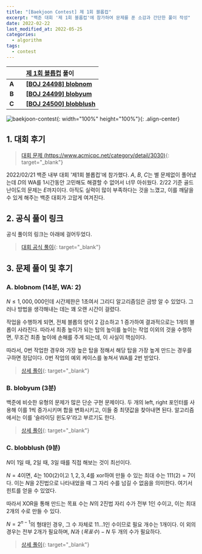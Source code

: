 ```yaml
---
title: "[Baekjoon Contest] 제 1회 블롭컵"
excerpt: "백준 대회 '제 1회 블롭컵'에 참가하여 문제를 푼 소감과 간단한 풀이 작성"
date: 2022-02-22
last_modified_at: 2022-05-25
categories:
  - algorithm
tags:
  - contest
---
```


|||[제 1회 블롭컵](https://burningfalls.github.io/contest/blobcup2022-baekjoon-contest/) 풀이|
|:---:|:---:|:---|
|**A**||**[[BOJ 24498] blobnom](https://burningfalls.github.io/algorithm/boj-24498/)**|
|**B**||**[[BOJ 24499] blobyum](https://burningfalls.github.io/algorithm/boj-24499/)**|
|**C**||**[[BOJ 24500] blobblush](https://burningfalls.github.io/algorithm/boj-24500/)**|

![baekjoon-contest](https://user-images.githubusercontent.com/30232837/161426054-604c2200-5221-44f4-b5d9-27878e14bf40.png "baekjoon-contest"){: width="100%" height="100%"}{: .align-center}

## 1. 대회 후기

> [대회 문제 (https://www.acmicpc.net/category/detail/3030)](https://www.acmicpc.net/category/detail/3030){: target="_blank"}

2022/02/21 백준 내부 대회 '제1회 블롭컵'에 참가했다. $A$, $B$, $C$는 별 문제없이 풀어냈는데 $D$의 WA를 1시간동안 고민해도 해결할 수 없어서 너무 아쉬웠다. 2/22 기준 골드 난이도의 문제는 $E$까지이다. 아직도 실력이 많이 부족하다는 것을 느꼈고, 이를 깨달을 수 있게 해주는 백준 대회가 고맙게 여겨진다.

## 2. 공식 풀이 링크
공식 풀이의 링크는 아래에 걸어두었다.

> [대회 공식 풀이](https://docs.google.com/presentation/d/1wNCFroWIV962QsUwcpe2fUHjJ_2BYqJ-UGTVhvp0pJ8/edit#slide=id.g1162e05fd47_0_124){: target="_blank"}

## 3. 문제 풀이 및 후기

### A. blobnom (14분, WA: 2)

$N\leq 1,000,000$인데 시간제한은 $1$초여서 그리디 알고리즘임은 금방 알 수 있었다. 그러나 방법을 생각해내는 데는 꽤 오랜 시간이 걸렸다. 

작업을 수행하게 되면, 전체 블롭의 양이 $2$ 감소하고 $1$ 증가하여 결과적으로는 $1$개의 블롭이 사라진다. 따라서 최종 높이가 되는 탑의 높이를 높이는 작업 이외의 것을 수행하면, 무조건 최종 높이에 손해를 주게 되는데, 이 사실이 핵심이다. 

따라서, $0$번 작업한 경우와 가장 높은 탑을 정해서 해당 탑을 가장 높게 만드는 경우를 구하면 정답이다. $0$번 작업의 예외 케이스를 놓쳐서 WA를 $2$번 받았다.

> [상세 풀이](https://burningfalls.github.io/algorithm/boj-24498/){: target="_blank"}

### B. blobyum (3분)

백준에 비슷한 유형의 문제가 많은 단순 구현 문제이다. 두 개의 left, right 포인터를 사용해 이를 $1$씩 증가시키며 합을 변화시키고, 이들 중 최댓값을 찾아내면 된다. 알고리즘에서는 이를 ‘슬라이딩 윈도우’라고 부르기도 한다.

> [상세 풀이](https://burningfalls.github.io/algorithm/boj-24499/){: target="_blank"}

### C. blobblush (9분)

$N$이 $1$일 때, $2$일 때, $3$일 때를 직접 해보는 것이 최선이다. 

$N=4$이면, $4$는 $100(2)$이고 $1,2,3,4$를 xor하여 만들 수 있는 최대 수는 $111(2)=7$이다. 이는 $N$을 $2$진법으로 나타내었을 때 그 자리 수를 넘길 수 없음을 의미한다. 여기서 힌트를 얻을 수 있었다. 

따라서 XOR을 통해 만드는 목표 수는 $N$의 $2$진법 자리 수가 전부 $1$인 수이고, 이는 최대 $2$개의 수로 만들 수 있다. 

$N=2^{n-1}$의 형태인 경우, 그 수 자체로 $11...1$인 수이므로 필요 개수는 $1$개이다. 이 외의 경우는 전부 $2$개가 필요하며, $N$과 $(목표 수)-N$ 두 개의 수가 필요하다. 

> [상세 풀이](https://burningfalls.github.io/algorithm/boj-24500/){: target="_blank"}